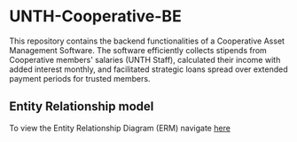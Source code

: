 # UNTH-Cooperative-BE
This repository contains the backend functionalities of a Cooperative Asset Management Software. The software efficiently collects stipends from Cooperative members' salaries (UNTH Staff), calculated their income with added interest monthly, and facilitated strategic loans spread over extended payment periods for trusted members.

## Entity Relationship model
To view the Entity Relationship Diagram (ERM) navigate [here](https://dbdiagram.io/d/64d0228a02bd1c4a5e53a94a)

